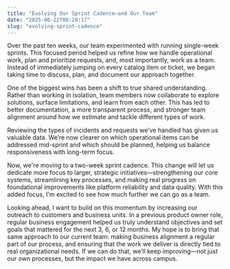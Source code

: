 ```yaml
---
title: "Evolving Our Sprint Cadence—and Our Team"
date: "2025-06-22T08:20:17"
slug: "evolving-sprint-cadence"
---
```


<p>Over the past ten weeks, our team experimented with running single-week sprints. This focused period helped us refine how we handle operational work, plan and prioritize requests, and, most importantly, work as a team. Instead of immediately jumping on every catalog item or ticket, we began taking time to discuss, plan, and document our approach together.</p><p>One of the biggest wins has been a shift to true shared understanding. Rather than working in isolation, team members now collaborate to explore solutions, surface limitations, and learn from each other. This has led to better documentation, a more transparent process, and stronger team alignment around how we estimate and tackle different types of work.</p><p>Reviewing the types of incidents and requests we’ve handled has given us valuable data. We’re now clearer on which operational items can be addressed mid-sprint and which should be planned, helping us balance responsiveness with long-term focus.</p><p>Now, we're moving to a two-week sprint cadence. This change will let us dedicate more focus to larger, strategic initiatives—strengthening our core systems, streamlining key processes, and making real progress on foundational improvements like platform reliability and data quality. With this added focus, I'm excited to see how much further we can go as a team.</p><p>Looking ahead, I want to build on this momentum by increasing our outreach to customers and business units. In a previous product owner role, regular business engagement helped us truly understand objectives and set goals that mattered for the next 3, 6, or 12 months. My hope is to bring that same approach to our current team: making business alignment a regular part of our process, and ensuring that the work we deliver is directly tied to real organizational needs. If we can do that, we’ll keep improving—not just our own processes, but the impact we have across campus.</p>
